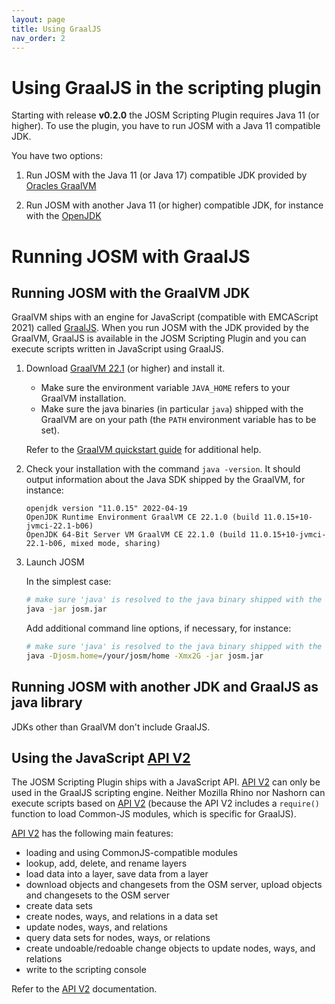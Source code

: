 ```yaml
---
layout: page
title: Using GraalJS
nav_order: 2
---
```


# Using GraalJS in the scripting plugin

Starting with release **v0.2.0** the JOSM Scripting Plugin requires Java 11 (or higher). To use the plugin, you have to run JOSM with a Java 11 compatible JDK.

You have two options:

1. Run JOSM with the Java 11 (or Java 17) compatible JDK provided by [Oracles GraalVM][graalvm]

2. Run JOSM with another Java 11 (or higher) compatible JDK, for instance with the [OpenJDK][openjdk]

# Running JOSM with GraalJS

## Running JOSM with the GraalVM JDK

GraalVM ships with an engine for JavaScript (compatible with EMCAScript 2021) called [GraalJS][graaljs]. When you run JOSM with the JDK provided by the GraalVM, GraalJS
is available in the JOSM Scripting Plugin and you can execute scripts written in JavaScript using GraalJS.

1. Download [GraalVM 22.1][graalvm-22-download] (or higher) and install it.

    * Make sure the environment variable `JAVA_HOME` refers to your GraalVM installation.
    * Make sure the java binaries (in particular `java`) shipped with the GraalVM are
      on your path (the `PATH` environment variable has to be set).

    Refer to the [GraalVM quickstart guide][graalvm-quickstart] for additional help.

2. Check your installation with the command `java -version`. It should output information about the Java SDK shipped by the GraalVM, for instance:

    ```
    openjdk version "11.0.15" 2022-04-19
    OpenJDK Runtime Environment GraalVM CE 22.1.0 (build 11.0.15+10-jvmci-22.1-b06)
    OpenJDK 64-Bit Server VM GraalVM CE 22.1.0 (build 11.0.15+10-jvmci-22.1-b06, mixed mode, sharing)
    ```

3. Launch JOSM

    In the simplest case:

    ```bash
    # make sure 'java' is resolved to the java binary shipped with the GraalVM
    java -jar josm.jar
    ```

    Add additional command line options, if necessary, for instance:

    ```bash
    # make sure 'java' is resolved to the java binary shipped with the GraalVM
    java -Djosm.home=/your/josm/home -Xmx2G -jar josm.jar
    ```

## Running JOSM with another JDK and GraalJS as java library

JDKs other than GraalVM don't include GraalJS.


## Using the JavaScript [API V2](v2/v3)

The JOSM Scripting Plugin ships with a JavaScript API. [API V2](v2/v2) can only be used in the GraalJS scripting engine. Neither Mozilla Rhino nor Nashorn can execute scripts based on [API V2](v2/v2) (because the API V2 includes a `require()` function to load Common-JS modules, which is specific for GraalJS).

[API V2](v2/v2) has the following main features:

* loading and using CommonJS-compatible modules
* lookup, add, delete, and rename layers
* load data into a layer, save data from a layer
* download objects and changesets from the OSM server, upload objects and changesets to the OSM server
* create data sets
* create nodes, ways, and relations in a data set
* update nodes, ways, and relations
* query data sets for nodes, ways, or relations
* create undoable/redoable change objects to update nodes, ways, and relations
* write to the scripting console

Refer to the [API V2](v2/v2) documentation.



[graalvm]: https://www.graalvm.org/
[openjdk]: https://openjdk.java.net/
[graalvm-22-download]: https://github.com/graalvm/graalvm-ce-builds/releases/tag/vm-22.1.0
[graalvm-quickstart]: https://www.graalvm.org/java/quickstart/
[graaljs]: https://github.com/oracle/graaljs
